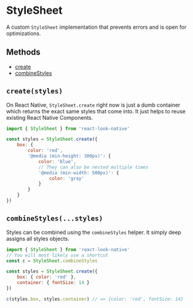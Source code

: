 # StyleSheet
A custom `StyleSheet` implementation that prevents errors and is open for optimizations.
## Methods
- [create](#createstyles)
- [combineStyles](#combinestylesstyles)

## `create(styles)`
On React Native, `StyleSheet.create` right now is just a dumb container which returns the exact same styles that come into. It just helps to reuse existing React Native Components.
```javascript
import { StyleSheet } from 'react-look-native'

const styles = StyleSheet.create({
	box: {
		color: 'red',
		'@media (min-height: 300px)': {
			color: 'blue',
			// They can also be nested multiple times
			'@media (min-width: 500px)': {
				color: 'gray'
			}
		}
	}
})
```

## `combineStyles(...styles)`
Styles can be combined using the `combineStyles` helper.
It simply deep assigns all styles objects.
```javascript
import { StyleSheet } from 'react-look-native'
// You will most likely use a shortcut
const c = StyleSheet.combineStyles

const styles = StyleSheet.create({
	box: { color: 'red' },
	container: { fontSize: 14 }
})

c(styles.box, styles.container) // => {color: 'red', fontSize: 14}
```
